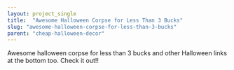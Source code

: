 ```yaml
---
layout: project_single
title:  "Awesome Halloween Corpse for Less Than 3 Bucks"
slug: "awesome-halloween-corpse-for-less-than-3-bucks"
parent: "cheap-halloween-decor"
---
```

Awesome halloween corpse for less than 3 bucks and other Halloween links at the bottom too. Check it out!!